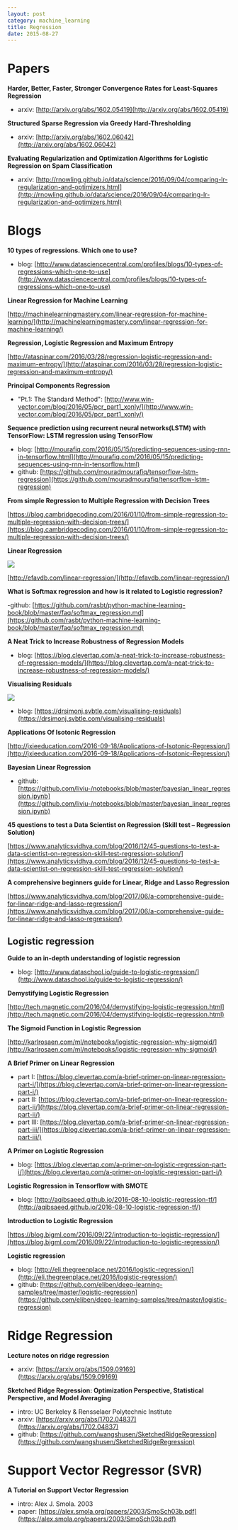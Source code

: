 ```yaml
---
layout: post
category: machine_learning
title: Regression
date: 2015-08-27
---
```


# Papers

**Harder, Better, Faster, Stronger Convergence Rates for Least-Squares Regression**

- arxiv: [http://arxiv.org/abs/1602.05419](http://arxiv.org/abs/1602.05419)

**Structured Sparse Regression via Greedy Hard-Thresholding**

- arxiv: [http://arxiv.org/abs/1602.06042](http://arxiv.org/abs/1602.06042)

**Evaluating Regularization and Optimization Algorithms for Logistic Regression on Spam Classification**

- arxiv: [http://rnowling.github.io/data/science/2016/09/04/comparing-lr-regularization-and-optimizers.html](http://rnowling.github.io/data/science/2016/09/04/comparing-lr-regularization-and-optimizers.html)

# Blogs

**10 types of regressions. Which one to use?**

- blog: [http://www.datasciencecentral.com/profiles/blogs/10-types-of-regressions-which-one-to-use](http://www.datasciencecentral.com/profiles/blogs/10-types-of-regressions-which-one-to-use)

**Linear Regression for Machine Learning**

[http://machinelearningmastery.com/linear-regression-for-machine-learning/](http://machinelearningmastery.com/linear-regression-for-machine-learning/)

**Regression, Logistic Regression and Maximum Entropy**

[http://ataspinar.com/2016/03/28/regression-logistic-regression-and-maximum-entropy/](http://ataspinar.com/2016/03/28/regression-logistic-regression-and-maximum-entropy/)

**Principal Components Regression**

- "Pt.1: The Standard Method": [http://www.win-vector.com/blog/2016/05/pcr_part1_xonly/](http://www.win-vector.com/blog/2016/05/pcr_part1_xonly/)

**Sequence prediction using recurrent neural networks(LSTM) with TensorFlow: LSTM regression using TensorFlow**

- blog: [http://mourafiq.com/2016/05/15/predicting-sequences-using-rnn-in-tensorflow.html](http://mourafiq.com/2016/05/15/predicting-sequences-using-rnn-in-tensorflow.html)
- github: [https://github.com/mouradmourafiq/tensorflow-lstm-regression](https://github.com/mouradmourafiq/tensorflow-lstm-regression)

**From simple Regression to Multiple Regression with Decision Trees**

[https://blog.cambridgecoding.com/2016/01/10/from-simple-regression-to-multiple-regression-with-decision-trees/](https://blog.cambridgecoding.com/2016/01/10/from-simple-regression-to-multiple-regression-with-decision-trees/)

**Linear Regression**

![](http://efavdb.com/wp-content/uploads/2016/05/line-4.jpg)

[http://efavdb.com/linear-regression/](http://efavdb.com/linear-regression/)

**What is Softmax regression and how is it related to Logistic regression?**

-github: [https://github.com/rasbt/python-machine-learning-book/blob/master/faq/softmax_regression.md](https://github.com/rasbt/python-machine-learning-book/blob/master/faq/softmax_regression.md)

**A Neat Trick to Increase Robustness of Regression Models**

- blog: [https://blog.clevertap.com/a-neat-trick-to-increase-robustness-of-regression-models/](https://blog.clevertap.com/a-neat-trick-to-increase-robustness-of-regression-models/)

**Visualising Residuals**

![](https://svbtleusercontent.com/9jiwlvibugesq.png)

- blog: [https://drsimonj.svbtle.com/visualising-residuals](https://drsimonj.svbtle.com/visualising-residuals)

**Applications Of Isotonic Regression**

[http://jxieeducation.com/2016-09-18/Applications-of-Isotonic-Regression/](http://jxieeducation.com/2016-09-18/Applications-of-Isotonic-Regression/)

**Bayesian Linear Regression**

- github: [https://github.com/liviu-/notebooks/blob/master/bayesian_linear_regression.ipynb](https://github.com/liviu-/notebooks/blob/master/bayesian_linear_regression.ipynb)

**45 questions to test a Data Scientist on Regression (Skill test – Regression Solution)**

[https://www.analyticsvidhya.com/blog/2016/12/45-questions-to-test-a-data-scientist-on-regression-skill-test-regression-solution/](https://www.analyticsvidhya.com/blog/2016/12/45-questions-to-test-a-data-scientist-on-regression-skill-test-regression-solution/)

**A comprehensive beginners guide for Linear, Ridge and Lasso Regression**

[https://www.analyticsvidhya.com/blog/2017/06/a-comprehensive-guide-for-linear-ridge-and-lasso-regression/](https://www.analyticsvidhya.com/blog/2017/06/a-comprehensive-guide-for-linear-ridge-and-lasso-regression/)

## Logistic regression

**Guide to an in-depth understanding of logistic regression**

- blog: [http://www.dataschool.io/guide-to-logistic-regression/](http://www.dataschool.io/guide-to-logistic-regression/)

**Demystifying Logistic Regression**

[http://tech.magnetic.com/2016/04/demystifying-logistic-regression.html](http://tech.magnetic.com/2016/04/demystifying-logistic-regression.html)

**The Sigmoid Function in Logistic Regression**

[http://karlrosaen.com/ml/notebooks/logistic-regression-why-sigmoid/](http://karlrosaen.com/ml/notebooks/logistic-regression-why-sigmoid/)

**A Brief Primer on Linear Regression**

- part I: [https://blog.clevertap.com/a-brief-primer-on-linear-regression-part-i/](https://blog.clevertap.com/a-brief-primer-on-linear-regression-part-i/)
- part II: [https://blog.clevertap.com/a-brief-primer-on-linear-regression-part-ii/](https://blog.clevertap.com/a-brief-primer-on-linear-regression-part-ii/) 
- part III: [https://blog.clevertap.com/a-brief-primer-on-linear-regression-part-iii/](https://blog.clevertap.com/a-brief-primer-on-linear-regression-part-iii/)

**A Primer on Logistic Regression**

- blog: [https://blog.clevertap.com/a-primer-on-logistic-regression-part-i/](https://blog.clevertap.com/a-primer-on-logistic-regression-part-i/)

**Logistic Regression in Tensorflow with SMOTE**

- blog: [http://aqibsaeed.github.io/2016-08-10-logistic-regression-tf/](http://aqibsaeed.github.io/2016-08-10-logistic-regression-tf/)

**Introduction to Logistic Regression**

[https://blog.bigml.com/2016/09/22/introduction-to-logistic-regression/](https://blog.bigml.com/2016/09/22/introduction-to-logistic-regression/)

**Logistic regression**

- blog: [http://eli.thegreenplace.net/2016/logistic-regression/](http://eli.thegreenplace.net/2016/logistic-regression/)
- github: [https://github.com/eliben/deep-learning-samples/tree/master/logistic-regression](https://github.com/eliben/deep-learning-samples/tree/master/logistic-regression)

# Ridge Regression

**Lecture notes on ridge regression**

- arxiv: [https://arxiv.org/abs/1509.09169](https://arxiv.org/abs/1509.09169)

**Sketched Ridge Regression: Optimization Perspective, Statistical Perspective, and Model Averaging**

- intro: UC Berkeley & Rensselaer Polytechnic Institute
- arxiv: [https://arxiv.org/abs/1702.04837](https://arxiv.org/abs/1702.04837)
- github: [https://github.com/wangshusen/SketchedRidgeRegression](https://github.com/wangshusen/SketchedRidgeRegression)

# Support Vector Regressor (SVR)

**A Tutorial on Support Vector Regression**

- intro: Alex J. Smola. 2003
- paper: [https://alex.smola.org/papers/2003/SmoSch03b.pdf](https://alex.smola.org/papers/2003/SmoSch03b.pdf)
